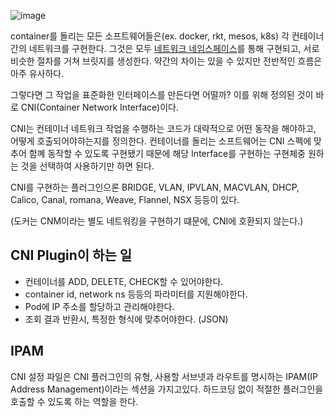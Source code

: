 
![image](https://user-images.githubusercontent.com/81006587/216500706-744fd3ac-ca09-443b-b026-9c27f276c2b0.png)


container를 돌리는 모든 소프트웨어들은(ex. docker, rkt, mesos, k8s) 각 컨테이너간의 네트워크를 구현한다. 그것은 모두 [네트워크 네임스페이스](../linux/network namespaces.md)를 통해 구현되고, 서로 비슷한 절차를 거쳐 브릿지를 생성한다. 약간의 차이는 있을 수 있지만 전반적인 흐름은 아주 유사하다.

그렇다면 그 작업을 표준화한 인터페이스를 만든다면 어떨까? 이를 위해 정의된 것이 바로 CNI(Container Network Interface)이다.

CNI는 컨테이너 네트워크 작업을 수행하는 코드가 대략적으로 어떤 동작을 해야하고, 어떻게 호출되어야햐는지를 정의한다. 컨테이너를 돌리는 소프트웨어는 CNI 스펙에 맞추어 함꼐 동작할 수 있도록 구현됐기 때문에 해당 Interface를 구현하는 구현체중 원하는 것을 선택하여 사용하기만 하면 된다.

CNI를 구현하는 플러그인으론 BRIDGE, VLAN, IPVLAN, MACVLAN, DHCP, Calico, Canal, romana, Weave, Flannel, NSX 등등이 있다.

(도커는 CNM이라는 별도 네트워킹을 구현하기 떄문에, CNI에 호환되지 않는다.)

## CNI Plugin이 하는 일

- 컨테이너를 ADD, DELETE, CHECK할 수 있어야한다.
- container id, network ns 등등의 파라미터를 지원해야한다.
- Pod에 IP 주소를 할당하고 관리해야한다.
- 조회 결과 반환시, 특정한 형식에 맞추어야한다. (JSON)

## IPAM

CNI 설정 파일은 CNI 플러그인의 유형, 사용할 서브넷과 라우트를 명시하는 IPAM(IP Address Management)이라는 섹션을 가지고있다. 하드코딩 없이 적절한 플러그인을 호출할 수 있도록 하는 역할을 한다.